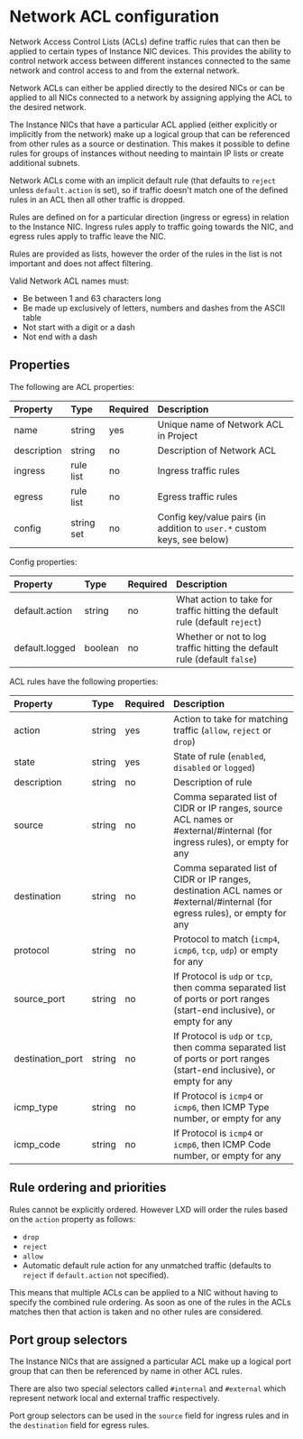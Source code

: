 # Network ACL configuration

Network Access Control Lists (ACLs) define traffic rules that can then be applied to certain types of Instance NIC devices.
This provides the ability to control network access between different instances connected to the same network and
control access to and from the external network.

Network ACLs can either be applied directly to the desired NICs or can be applied to all NICs connected to a
network by assigning applying the ACL to the desired network.

The Instance NICs that have a particular ACL applied (either explicitly or implicitly from the network) make up a
logical group that can be referenced from other rules as a source or destination. This makes it possible to define
rules for groups of instances without needing to maintain IP lists or create additional subnets.

Network ACLs come with an implicit default rule (that defaults to `reject` unless `default.action` is set), so if
traffic doesn't match one of the defined rules in an ACL then all other traffic is dropped.

Rules are defined on for a particular direction (ingress or egress) in relation to the Instance NIC.
Ingress rules apply to traffic going towards the NIC, and egress rules apply to traffic leave the NIC.

Rules are provided as lists, however the order of the rules in the list is not important and does not affect filtering.

Valid Network ACL names must:

- Be between 1 and 63 characters long
- Be made up exclusively of letters, numbers and dashes from the ASCII table
- Not start with a digit or a dash
- Not end with a dash

## Properties
The following are ACL properties:


Property         | Type       | Required | Description
:--              | :--        | :--      | :--
name             | string     | yes      | Unique name of Network ACL in Project
description      | string     | no       | Description of Network ACL
ingress          | rule list  | no       | Ingress traffic rules
egress           | rule list  | no       | Egress traffic rules
config           | string set | no       | Config key/value pairs (in addition to `user.*` custom keys, see below)

Config properties:

Property         | Type       | Required | Description
:--              | :--        | :--      | :--
default.action   | string     | no       | What action to take for traffic hitting the default rule (default `reject`)
default.logged   | boolean    | no       | Whether or not to log traffic hitting the default rule (default `false`)

ACL rules have the following properties:

Property          | Type       | Required | Description
:--               | :--        | :--      | :--
action            | string     | yes      | Action to take for matching traffic (`allow`, `reject` or `drop`)
state             | string     | yes      | State of rule (`enabled`, `disabled` or `logged`)
description       | string     | no       | Description of rule
source            | string     | no       | Comma separated list of CIDR or IP ranges, source ACL names or #external/#internal (for ingress rules), or empty for any
destination       | string     | no       | Comma separated list of CIDR or IP ranges, destination ACL names or #external/#internal (for egress rules), or empty for any
protocol          | string     | no       | Protocol to match (`icmp4`, `icmp6`, `tcp`, `udp`) or empty for any
source\_port      | string     | no       | If Protocol is `udp` or `tcp`, then comma separated list of ports or port ranges (start-end inclusive), or empty for any
destination\_port | string     | no       | If Protocol is `udp` or `tcp`, then comma separated list of ports or port ranges (start-end inclusive), or empty for any
icmp\_type        | string     | no       | If Protocol is `icmp4` or `icmp6`, then ICMP Type number, or empty for any
icmp\_code        | string     | no       | If Protocol is `icmp4` or `icmp6`, then ICMP Code number, or empty for any

## Rule ordering and priorities

Rules cannot be explicitly ordered. However LXD will order the rules based on the `action` property as follows:

 - `drop`
 - `reject`
 - `allow`
 - Automatic default rule action for any unmatched traffic (defaults to `reject` if `default.action` not specified).

 This means that multiple ACLs can be applied to a NIC without having to specify the combined rule ordering.
 As soon as one of the rules in the ACLs matches then that action is taken and no other rules are considered.

## Port group selectors

The Instance NICs that are assigned a particular ACL make up a logical port group that can then be referenced by
name in other ACL rules.

There are also two special selectors called `#internal` and `#external` which represent network local and external
traffic respectively.

Port group selectors can be used in the `source` field for ingress rules and in the `destination` field for egress rules.
